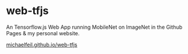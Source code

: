 # web-tfjs
An Tensorflow.js Web App running MobileNet on ImageNet in the Github Pages &amp; my personal website.

[michaelfeil.github.io/web-tfjs](https://michaelfeil.github.io/web-tfjs)
